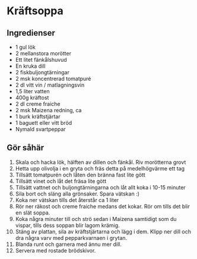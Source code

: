 # Kräftsoppa

## Ingredienser
* 1 gul lök
* 2 mellanstora morötter
* Ett litet fänkålshuvud
* En kruka dill
* 2 fiskbuljongtärningar
* 2 msk koncentrerad tomatpuré
* 2 dl vitt vin / matlagningsvin
* 1,5 liter vatten
* 400g kräftost
* 2 dl creme fraiche
* 2 msk Maizena redning, ca
* 1 burk kräftstjärtar
* 1 baguett eller vitt bröd
* Nymald svartpeppar

## Gör såhär

1. Skala och hacka lök, hälften av dillen och fänkål. Riv morötterna grovt
2. Hetta upp olivolja i en gryta och fräs detta på medelhögvärme ett tag
3. Tillsätt tomatpurén och låten den bränna fast lite gött
4. Tillsätt vinet och låt det fräsa lite gött
5. Tillsätt vattnet och buljongtärningarna och låt allt koka i 10-15 minuter
6. Sila bort och släng alla grönsaker. Spara vätskan :)
7. Koka ner vätskan tills det återstår ca 1 liter
8. Rör ner räkost och creme fraiche medans det kokar. Rör om tills det blir en slät soppa.
9. Koka några minuter till och strö sedan i Maizena samtidigt som du vispar, tills dess soppan blir lagom krämig.
10. Stäng av plattan, sila av kräftstjärtarna och lägg i dem. Klipp ner dill och dra några varv med pepparkvarnaen i grytan.
11. Blanda runt och garnera med ännu mer dill.
12. Servera med rostade brödskivor.
